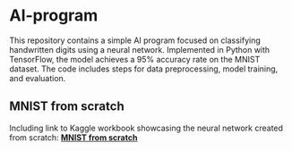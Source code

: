 # AI-program
This repository contains a simple AI program focused on classifying handwritten digits using a neural network. Implemented in Python with TensorFlow, the model achieves a 95% accuracy rate on the MNIST dataset. The code includes steps for data preprocessing, model training, and evaluation.


## MNIST from scratch
Including link to Kaggle workbook showcasing the neural network created from scratch: [**MNIST from scratch**](https://www.kaggle.com/code/davidjhhuang/mnist-from-scratch)
